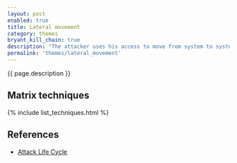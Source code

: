 ```yaml
---
layout: post
enabled: true
title: Lateral movement
category: themes
bryant_kill_chain: true
description: "The attacker uses his access to move from system to system within the compromised environment. Common lateral movement methods include accessing network shares, using the Windows Task Scheduler to execute programs, using remote access tools such as PsExec, or using remote desktop clients such as Remote Desktop Protocol (RDP), DameWare, or Virtual Network Computing (VNC) to interact with target systems using a graphical user interface."
permalink: 'themes/lateral_movement'
---
```

{{ page.description }}

## Matrix techniques
{% include list_techniques.html %}

## References

* [Attack Life Cycle](http://www.iacpcybercenter.org/resource-center/what-is-cyber-crime/cyber-attack-lifecycle/)